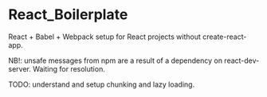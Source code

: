 # React_Boilerplate

React + Babel + Webpack setup for React projects without create-react-app.

NB!: unsafe messages from npm are a result of a dependency on react-dev-server. Waiting for resolution.

TODO: understand and setup chunking and lazy loading.
